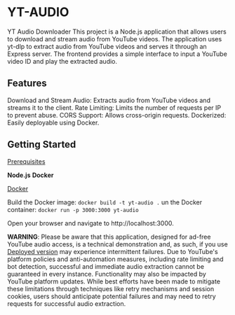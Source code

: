 # YT-AUDIO

YT Audio Downloader
This project is a Node.js application that allows users to download and stream audio from YouTube videos. The application uses yt-dlp to extract audio from YouTube videos and serves it through an Express server. The frontend provides a simple interface to input a YouTube video ID and play the extracted audio.

## Features
Download and Stream Audio: Extracts audio from YouTube videos and streams it to the client.
Rate Limiting: Limits the number of requests per IP to prevent abuse.
CORS Support: Allows cross-origin requests.
Dockerized: Easily deployable using Docker.

## Getting Started

<ins>Prerequisites</ins> 

**Node.js**
**Docker**

<ins>Docker</ins>

Build the Docker image: `docker build -t yt-audio .`
un the Docker container: `docker run -p 3000:3000 yt-audio`


Open your browser and navigate to http://localhost:3000.




**WARNING**:
Please be aware that this application, designed for ad-free YouTube audio access, is a technical demonstration and, as such, if you use  [Deployed version](playersound.vercel.app) may experience intermittent failures. Due to YouTube's platform policies and anti-automation measures, including rate limiting and bot detection, successful and immediate audio extraction cannot be guaranteed in every instance.  Functionality may also be impacted by YouTube platform updates.  While best efforts have been made to mitigate these limitations through techniques like retry mechanisms and session cookies, users should anticipate potential failures and may need to retry requests for successful audio extraction.